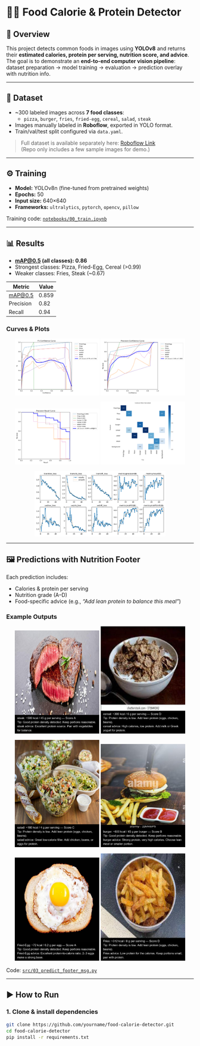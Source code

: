 # 🍔🥗 Food Calorie & Protein Detector  

## 📌 Overview  
This project detects common foods in images using **YOLOv8** and returns their **estimated calories, protein per serving, nutrition score, and advice**.  
The goal is to demonstrate an **end-to-end computer vision pipeline**: dataset preparation → model training → evaluation → prediction overlay with nutrition info.  

---

## 📂 Dataset  
- ~300 labeled images across **7 food classes**:  
  - `pizza`, `burger`, `fries`, `fried-egg`, `cereal`, `salad`, `steak`  
- Images manually labeled in **Roboflow**, exported in YOLO format.  
- Train/val/test split configured via `data.yaml`.  

> Full dataset is available separately here: [Roboflow Link](https://app.roboflow.com/ds/qJsgBisufh?key=DYRO4x17CP)  
> (Repo only includes a few sample images for demo.)  

---

## ⚙️ Training  
- **Model:** YOLOv8n (fine-tuned from pretrained weights)  
- **Epochs:** 50  
- **Input size:** 640×640  
- **Frameworks:** `ultralytics`, `pytorch`, `opencv`, `pillow`  

Training code: [`notebooks/00_train.ipynb`](notebooks/00_train.ipynb)  

---

## 📊 Results  

- **mAP@0.5 (all classes): 0.86**  
- Strongest classes: Pizza, Fried-Egg, Cereal (>0.99)  
- Weaker classes: Fries, Steak (~0.67)  

| Metric      | Value |
|-------------|-------|
| mAP@0.5     | 0.859 |
| Precision   | 0.82  |
| Recall      | 0.94  |

### Curves & Plots  

<p align="center">
  <img src="results/BoxF1_curve.png" width="45%">
  <img src="results/BoxP_curve.png" width="45%">
</p>  

<p align="center">
  <img src="results/BoxPR_curve.png" width="45%">
  <img src="results/confusion_matrix_normalized.png" width="45%">
</p>  

<p align="center">
  <img src="results/results.png" width="70%">
</p>  

---

## 🖼️ Predictions with Nutrition Footer  

Each prediction includes:  
- Calories & protein per serving  
- Nutrition grade (A–D)  
- Food-specific advice (e.g., *“Add lean protein to balance this meal”*)  

### Example Outputs  

<p align="center">
  <img src="sample_results/1.jpg" width="45%">
  <img src="sample_results/2.jpg" width="45%">
</p>  

<p align="center">
  <img src="sample_results/3.jpg" width="45%">
  <img src="sample_results/4.jpg" width="45%">
</p>  

<p align="center">
  <img src="sample_results/5.jpg" width="45%">
  <img src="sample_results/6.jpg" width="45%">
</p>  

Code: [`src/03_predict_footer_msg.py`](src/03_predict_footer_msg.py)  

---

## ▶️ How to Run  

### 1. Clone & install dependencies  
```bash
git clone https://github.com/yourname/food-calorie-detector.git
cd food-calorie-detector
pip install -r requirements.txt
